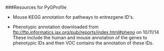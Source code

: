 ###Resources for PyGProfile

-	Mouse KEGG annotation for pathways to entrezgene ID's. 

-	Phenotypic annotation downloaded from ftp://ftp.informatics.jax.org/pub/reports/index.html#pheno on 10/11/14
	These include the human and mouse annotation of the genes to phenotypic IDs and then VOC contains the annotation of these IDs. 
